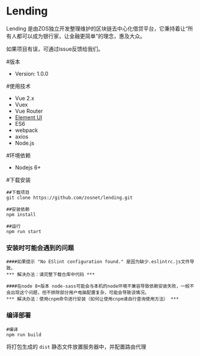 Lending
========
Lending 是由ZOS独立开发整理维护的区块链去中心化借贷平台，它秉持着让“所有人都可以成为银行家，让金融更简单”的理念，惠及大众。

如果项目有误，可通过issue反馈给我们。

#版本
- Version: 1.0.0

#使用技术
- Vue 2.x
- Vuex
- Vue Router
- [Element UI](http://element.eleme.io/#/zh-CN)
- ES6
- webpack
- axios
- Node.js

#环境依赖
- Nodejs 6+

#下载安装
```
##下载项目
git clone https://github.com/zosnet/lending.git

##安装依赖
npm install

##运行
npm run start
```
### 安装时可能会遇到的问题
```
####如果提示 "No ESlint configuration found." 是因为缺少.eslintrc.js文件导致。
*** 解决办法：请完整下载仓库中代码 ***

####在node 8+版本 node-sass可能会与本机的node环境不兼容导致依赖安装失败，一般不会出现这个问题，但不排除部分用户电脑配置复杂，可能会导致该情况。
*** 解决办法：使用cnpm命令进行安装（如何让使用cnpm请自行查询使用方法） ***
```


### 编译部署
```
#编译
npm run build
```
将打包生成的 `dist` 静态文件放置服务器中，并配置路由代理